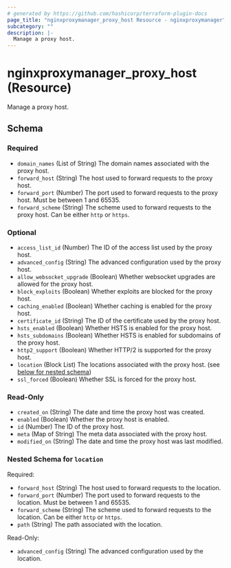 ```yaml
---
# generated by https://github.com/hashicorp/terraform-plugin-docs
page_title: "nginxproxymanager_proxy_host Resource - nginxproxymanager"
subcategory: ""
description: |-
  Manage a proxy host.
---
```


# nginxproxymanager_proxy_host (Resource)

Manage a proxy host.



<!-- schema generated by tfplugindocs -->
## Schema

### Required

- `domain_names` (List of String) The domain names associated with the proxy host.
- `forward_host` (String) The host used to forward requests to the proxy host.
- `forward_port` (Number) The port used to forward requests to the proxy host. Must be between 1 and 65535.
- `forward_scheme` (String) The scheme used to forward requests to the proxy host. Can be either `http` or `https`.

### Optional

- `access_list_id` (Number) The ID of the access list used by the proxy host.
- `advanced_config` (String) The advanced configuration used by the proxy host.
- `allow_websocket_upgrade` (Boolean) Whether websocket upgrades are allowed for the proxy host.
- `block_exploits` (Boolean) Whether exploits are blocked for the proxy host.
- `caching_enabled` (Boolean) Whether caching is enabled for the proxy host.
- `certificate_id` (String) The ID of the certificate used by the proxy host.
- `hsts_enabled` (Boolean) Whether HSTS is enabled for the proxy host.
- `hsts_subdomains` (Boolean) Whether HSTS is enabled for subdomains of the proxy host.
- `http2_support` (Boolean) Whether HTTP/2 is supported for the proxy host.
- `location` (Block List) The locations associated with the proxy host. (see [below for nested schema](#nestedblock--location))
- `ssl_forced` (Boolean) Whether SSL is forced for the proxy host.

### Read-Only

- `created_on` (String) The date and time the proxy host was created.
- `enabled` (Boolean) Whether the proxy host is enabled.
- `id` (Number) The ID of the proxy host.
- `meta` (Map of String) The meta data associated with the proxy host.
- `modified_on` (String) The date and time the proxy host was last modified.

<a id="nestedblock--location"></a>
### Nested Schema for `location`

Required:

- `forward_host` (String) The host used to forward requests to the location.
- `forward_port` (Number) The port used to forward requests to the location. Must be between 1 and 65535.
- `forward_scheme` (String) The scheme used to forward requests to the location. Can be either `http` or `https`.
- `path` (String) The path associated with the location.

Read-Only:

- `advanced_config` (String) The advanced configuration used by the location.


